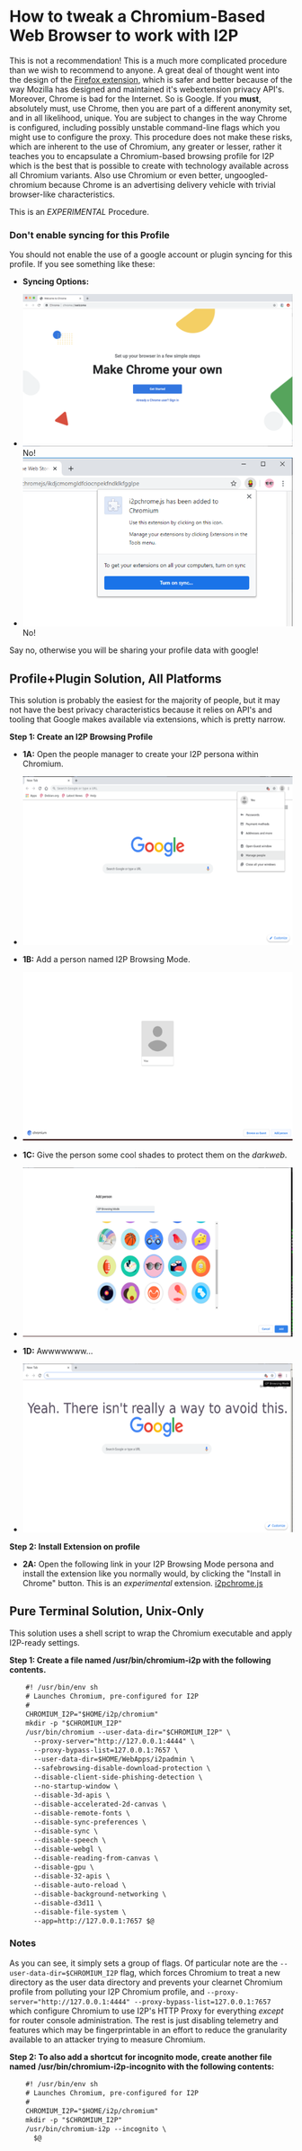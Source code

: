 How to tweak a Chromium-Based Web Browser to work with I2P
==========================================================

This is not a recommendation! This is a much more complicated procedure than
we wish to recommend to anyone. A great deal of thought went into the design of
the [Firefox extension](https://eyedeekay.github.io/I2P-in-Private-Browsing-Mode-Firefox/),
which is safer and better because of the way Mozilla has designed and maintained
it's webextension privacy API's. Moreover, Chrome is bad for the Internet. So is
Google. If you **must**, absolutely must, use Chrome, then you are part of a
different anonymity set, and in all likelihood, unique. You are subject to
changes in the way Chrome is configured, including possibly unstable
command-line flags which you might use to configure the proxy. This procedure
does not make these risks, which are inherent to the use of Chromium, any
greater or lesser, rather it teaches you to encapsulate a Chromium-based
browsing profile for I2P which is the best that is possible to create with
technology available across all Chromium variants. Also use Chromium or even
better, ungoogled-chromium because Chrome is an advertising delivery vehicle
with trivial browser-like characteristics.

This is an *EXPERIMENTAL* Procedure.

### Don't enable syncing for this Profile

You should not enable the use of a google account or plugin syncing for this
profile. If you see something like these:

 * **Syncing Options:**
  - ![sync](sync.png) No!
  - ![plugins](plugins.png) No!

Say no, otherwise you will be sharing your profile data with google!

Profile+Plugin Solution, All Platforms
--------------------------------------

This solution is probably the easiest for the majority of people, but it may not
have the best privacy characteristics because it relies on API's and tooling
that Google makes available via extensions, which is pretty narrow.

**Step 1: Create an I2P Browsing Profile**

 * **1A:** Open the people manager to create your I2P persona within Chromium.
  - ![Open the people manager.](people.png)
 * **1B:** Add a person named I2P Browsing Mode.
  - ![Add a person.](manager.png)
 * **1C:** Give the person some cool shades to protect them on the *darkweb*.
  - ![Give them some cool shades.](shades.png)
 * **1D:** Awwwwwww...
  - ![Feels bad.](done.png)

**Step 2: Install Extension on profile**

 * **2A:** Open the following link in your I2P Browsing Mode persona and install
 the extension like you normally would, by clicking the "Install in Chrome"
 button. This is an *experimental* extension.
 [i2pchrome.js](https://chrome.google.com/webstore/detail/i2pchromejs/ikdjcmomgldfciocnpekfndklkfgglpe)

Pure Terminal Solution, Unix-Only
---------------------------------

This solution uses a shell script to wrap the Chromium executable and apply
I2P-ready settings.

**Step 1: Create a file named /usr/bin/chromium-i2p with the following**
**contents.**

        #! /usr/bin/env sh
        # Launches Chromium, pre-configured for I2P
        #
        CHROMIUM_I2P="$HOME/i2p/chromium"
        mkdir -p "$CHROMIUM_I2P"
        /usr/bin/chromium --user-data-dir="$CHROMIUM_I2P" \
          --proxy-server="http://127.0.0.1:4444" \
          --proxy-bypass-list=127.0.0.1:7657 \
          --user-data-dir=$HOME/WebApps/i2padmin \
          --safebrowsing-disable-download-protection \
          --disable-client-side-phishing-detection \
          --no-startup-window \
          --disable-3d-apis \
          --disable-accelerated-2d-canvas \
          --disable-remote-fonts \
          --disable-sync-preferences \
          --disable-sync \
          --disable-speech \
          --disable-webgl \
          --disable-reading-from-canvas \
          --disable-gpu \
          --disable-32-apis \
          --disable-auto-reload \
          --disable-background-networking \
          --disable-d3d11 \
          --disable-file-system \
          --app=http://127.0.0.1:7657 $@

### Notes

As you can see, it simply sets a group of flags. Of particular note are
the ```--user-data-dir=$CHROMIUM_I2P``` flag, which forces Chromium to treat
a new directory as the user data directory and prevents your clearnet Chromium
profile from polluting your I2P Chromium profile, and
```--proxy-server="http://127.0.0.1:4444" --proxy-bypass-list=127.0.0.1:7657```
which configure Chromium to use I2P's HTTP Proxy for everything *except* for
router console administration. The rest is just disabling telemetry and features
which may be fingerprintable in an effort to reduce the granularity available to
an attacker trying to measure Chromium.

**Step 2: To also add a shortcut for incognito mode, create another file named**
**/usr/bin/chromium-i2p-incognito with the following contents:**

        #! /usr/bin/env sh
        # Launches Chromium, pre-configured for I2P
        #
        CHROMIUM_I2P="$HOME/i2p/chromium"
        mkdir -p "$CHROMIUM_I2P"
        /usr/bin/chromium-i2p --incognito \
          $@

